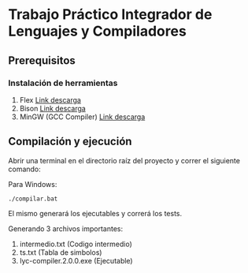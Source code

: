# Trabajo Práctico Integrador de Lenguajes y Compiladores

## Prerequisitos

### Instalación de herramientas

1. Flex [Link descarga](https://sourceforge.net/projects/gnuwin32/files/flex/2.5.4a-1/flex-2.5.4a-1.exe/download)
2. Bison [Link descarga](https://sourceforge.net/projects/gnuwin32/files/bison/2.4.1/bison-2.4.1-setup.exe/download)
3. MinGW (GCC Compiler) [Link descarga](https://sourceforge.net/projects/mingw/files/OldFiles/mingw-get-inst/mingw-get-inst-20120426/mingw-get-inst-20120426.exe/download)


## Compilación y ejecución

Abrir una terminal en el directorio raíz del proyecto y correr el siguiente comando:

Para Windows:
```
./compilar.bat
```

El mismo generará los ejecutables y correrá los tests.

Generando 3 archivos importantes:

1. intermedio.txt (Codigo intermedio)
2. ts.txt (Tabla de simbolos)
3. lyc-compiler.2.0.0.exe (Ejecutable)